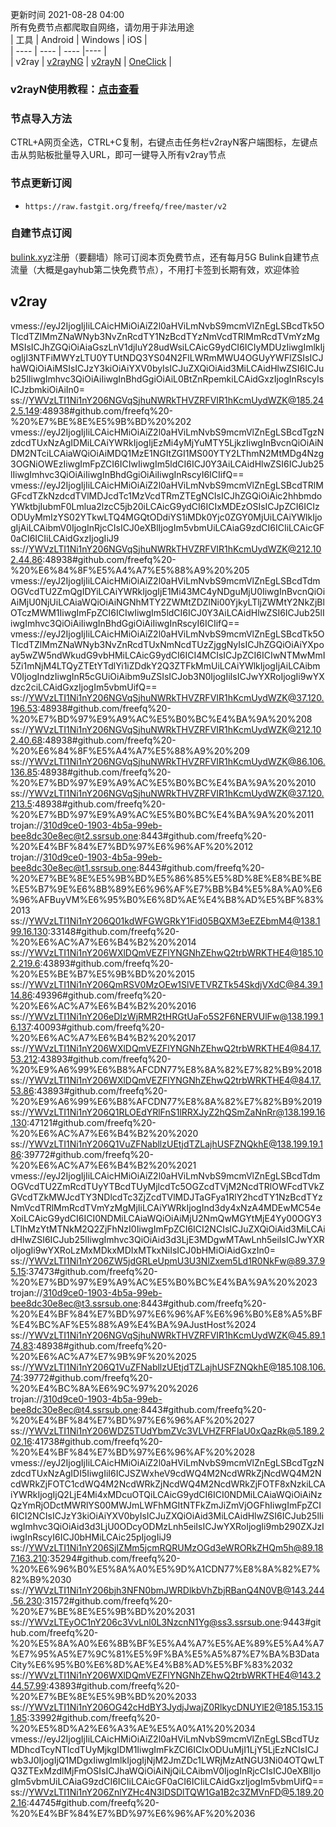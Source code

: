 更新时间 2021-08-28 04:00  
所有免费节点都爬取自网络，请勿用于非法用途  
|  工具  | Android  | Windows  | iOS  |  
|  ----  | ----   | ----  |----  |  
| v2ray  | [v2rayNG](https://github.com/2dust/v2rayNG/releases/download/1.4.12/v2rayNG_1.4.12_arm64-v8a.apk) | [v2rayN](https://github.com/2dust/v2rayN/releases/download/3.27/v2rayN-Core.zip) | [OneClick](https://oneclick.earth/) |  
### v2rayN使用教程：[点击查看](https://github.com/freefq/tutorials)  
### 节点导入方法  
CTRL+A网页全选，CTRL+C复制，右键点击任务栏v2rayN客户端图标，左键点击从剪贴板批量导入URL，即可一键导入所有v2ray节点  
### 节点更新订阅  
- `https://raw.fastgit.org/freefq/free/master/v2`  
### 自建节点订阅  
[bulink.xyz](https://bulink.xyz)注册（要翻墙）除可订阅本页免费节点，还有每月5G Bulink自建节点流量（大概是gayhub第二快免费节点），不用打卡签到长期有效，欢迎体验  
## v2ray  
vmess://eyJ2IjogIjIiLCAicHMiOiAiZ2l0aHViLmNvbS9mcmVlZnEgLSBcdTk5OTlcdTZlMmZNaWNyb3NvZnRcdTY1NzBcdTYzNmVcdTRlMmRcdTVmYzMgMSIsICJhZGQiOiAiaGszLnV1djIuY28udWsiLCAicG9ydCI6ICIyMDUzIiwgImlkIjogIjI3NTFiMWYzLTU0YTUtNDQ3YS04N2FlLWRmMWU4OGUyYWFlZSIsICJhaWQiOiAiMSIsICJzY3kiOiAiYXV0byIsICJuZXQiOiAid3MiLCAidHlwZSI6ICJub25lIiwgImhvc3QiOiAiIiwgInBhdGgiOiAiL0BtZnRpemkiLCAidGxzIjogInRscyIsICJzbmkiOiAiIn0=  
ss://YWVzLTI1Ni1nY206NGVqSjhuNWRkTHVZRFVIR1hKcmUydWZK@185.242.5.149:48938#github.com/freefq%20-%20%E7%BE%8E%E5%9B%BD%20%202  
vmess://eyJ2IjogIjIiLCAicHMiOiAiZ2l0aHViLmNvbS9mcmVlZnEgLSBcdTgzNzdcdTUxNzAgIDMiLCAiYWRkIjogIjEzMi4yMjYuMTY5LjkzIiwgInBvcnQiOiAiNDM2NTciLCAiaWQiOiAiMDQ1MzE1NGItZGI1MS00YTY2LThmN2MtMDg4Nzg3OGNiOWEzIiwgImFpZCI6ICIwIiwgIm5ldCI6ICJ0Y3AiLCAidHlwZSI6ICJub25lIiwgImhvc3QiOiAiIiwgInBhdGgiOiAiIiwgInRscyI6ICIifQ==  
vmess://eyJ2IjogIjIiLCAicHMiOiAiZ2l0aHViLmNvbS9mcmVlZnEgLSBcdTRlMGFcdTZkNzdcdTVlMDJcdTc1MzVcdTRmZTEgNCIsICJhZGQiOiAic2hhbmdoYWktbjIubmF0Lmlua2lzcC5jb20iLCAicG9ydCI6ICIxMDEzOSIsICJpZCI6ICIzODUyMmIzYS02YTkwLTQ4MGQtODdiYS1iMDk0Yjc0ZGY0MjUiLCAiYWlkIjogIjAiLCAibmV0IjogInRjcCIsICJ0eXBlIjogIm5vbmUiLCAiaG9zdCI6ICIiLCAicGF0aCI6ICIiLCAidGxzIjogIiJ9  
ss://YWVzLTI1Ni1nY206NGVqSjhuNWRkTHVZRFVIR1hKcmUydWZK@212.102.44.86:48938#github.com/freefq%20-%20%E6%84%8F%E5%A4%A7%E5%88%A9%20%205  
vmess://eyJ2IjogIjIiLCAicHMiOiAiZ2l0aHViLmNvbS9mcmVlZnEgLSBcdTdmOGVcdTU2ZmQgIDYiLCAiYWRkIjogIjE1Mi43MC4yNDguMjU0IiwgInBvcnQiOiAiMjU0NjUiLCAiaWQiOiAiNGNhMTY2ZWMtZDZlNi00YjkyLTljZWMtY2NkZjBlOTczMWM1IiwgImFpZCI6ICIwIiwgIm5ldCI6ICJ0Y3AiLCAidHlwZSI6ICJub25lIiwgImhvc3QiOiAiIiwgInBhdGgiOiAiIiwgInRscyI6ICIifQ==  
vmess://eyJ2IjogIjIiLCAicHMiOiAiZ2l0aHViLmNvbS9mcmVlZnEgLSBcdTk5OTlcdTZlMmZNaWNyb3NvZnRcdTUxNmNcdTUzZjggNyIsICJhZGQiOiAiYXpoay5wZW5ndWkudG9vbHMiLCAicG9ydCI6ICI4MCIsICJpZCI6ICIwNTMwMmI5Zi1mNjM4LTQyZTEtYTdlYi1iZDdkY2Q3ZTFkMmUiLCAiYWlkIjogIjAiLCAibmV0IjogIndzIiwgInR5cGUiOiAibm9uZSIsICJob3N0IjogIiIsICJwYXRoIjogIi9wYXdzc2ciLCAidGxzIjogIm5vbmUifQ==  
ss://YWVzLTI1Ni1nY206NGVqSjhuNWRkTHVZRFVIR1hKcmUydWZK@37.120.196.53:48938#github.com/freefq%20-%20%E7%BD%97%E9%A9%AC%E5%B0%BC%E4%BA%9A%20%208  
ss://YWVzLTI1Ni1nY206NGVqSjhuNWRkTHVZRFVIR1hKcmUydWZK@212.102.40.68:48938#github.com/freefq%20-%20%E6%84%8F%E5%A4%A7%E5%88%A9%20%209  
ss://YWVzLTI1Ni1nY206NGVqSjhuNWRkTHVZRFVIR1hKcmUydWZK@86.106.136.85:48938#github.com/freefq%20-%20%E7%BD%97%E9%A9%AC%E5%B0%BC%E4%BA%9A%20%2010  
ss://YWVzLTI1Ni1nY206NGVqSjhuNWRkTHVZRFVIR1hKcmUydWZK@37.120.213.5:48938#github.com/freefq%20-%20%E7%BD%97%E9%A9%AC%E5%B0%BC%E4%BA%9A%20%2011  
trojan://310d9ce0-1903-4b5a-99eb-bee8dc30e8ec@t2.ssrsub.one:8443#github.com/freefq%20-%20%E4%BF%84%E7%BD%97%E6%96%AF%20%2012  
trojan://310d9ce0-1903-4b5a-99eb-bee8dc30e8ec@t1.ssrsub.one:8443#github.com/freefq%20-%20%E7%BE%8E%E5%9B%BD%E5%86%85%E5%8D%8E%E8%BE%BE%E5%B7%9E%E6%8B%89%E6%96%AF%E7%BB%B4%E5%8A%A0%E6%96%AFBuyVM%E6%95%B0%E6%8D%AE%E4%B8%AD%E5%BF%83%2013  
ss://YWVzLTI1Ni1nY206Q01kdWFGWGRkY1Fid05BQXM3eEZEbmM4@138.199.16.130:33148#github.com/freefq%20-%20%E6%AC%A7%E6%B4%B2%20%2014  
ss://YWVzLTI1Ni1nY206WXlDQmVEZFlYNGNhZEhwQ2trbWRKTHE4@185.102.219.6:43893#github.com/freefq%20-%20%E5%BE%B7%E5%9B%BD%20%2015  
ss://YWVzLTI1Ni1nY206QmRSV0MzOEw1SlVETVRZTk54SkdjVXdC@84.39.114.86:49396#github.com/freefq%20-%20%E6%AC%A7%E6%B4%B2%20%2016  
ss://YWVzLTI1Ni1nY206eDIzWjRMR2tHRGtUaFo5S2F6NERVUlFw@138.199.16.137:40093#github.com/freefq%20-%20%E6%AC%A7%E6%B4%B2%20%2017  
ss://YWVzLTI1Ni1nY206WXlDQmVEZFlYNGNhZEhwQ2trbWRKTHE4@84.17.53.212:43893#github.com/freefq%20-%20%E9%A6%99%E6%B8%AFCDN77%E8%8A%82%E7%82%B9%2018  
ss://YWVzLTI1Ni1nY206WXlDQmVEZFlYNGNhZEhwQ2trbWRKTHE4@84.17.53.86:43893#github.com/freefq%20-%20%E9%A6%99%E6%B8%AFCDN77%E8%8A%82%E7%82%B9%2019  
ss://YWVzLTI1Ni1nY206Q1RLOEdYRlFnS1lRRXJyZ2hQSmZaNnRr@138.199.16.130:47121#github.com/freefq%20-%20%E6%AC%A7%E6%B4%B2%20%2020  
ss://YWVzLTI1Ni1nY206Q1VuZFNabllzUEtjdTZLajhUSFZNQkhE@138.199.19.186:39772#github.com/freefq%20-%20%E6%AC%A7%E6%B4%B2%20%2021  
vmess://eyJ2IjogIjIiLCAicHMiOiAiZ2l0aHViLmNvbS9mcmVlZnEgLSBcdTdmOGVcdTU2ZmRcdTUyYTBcdTUyMjlcdTc5OGZcdTVjM2NcdTRlOWFcdTVkZGVcdTZkMWJcdTY3NDlcdTc3ZjZcdTVlMDJTaGFya1RlY2hcdTY1NzBcdTYzNmVcdTRlMmRcdTVmYzMgMjIiLCAiYWRkIjogInd3dy4xNzA4MDEwMC54eXoiLCAicG9ydCI6ICI0NDMiLCAiaWQiOiAiMjU2NmQwMGYtMjE4Yy00OGY3LTlhMzYtMTNkM2Q2ZjFhNzI0IiwgImFpZCI6ICI2NCIsICJuZXQiOiAid3MiLCAidHlwZSI6ICJub25lIiwgImhvc3QiOiAid3d3LjE3MDgwMTAwLnh5eiIsICJwYXRoIjogIi9wYXRoLzMxMDkxMDIxMTkxNiIsICJ0bHMiOiAidGxzIn0=  
ss://YWVzLTI1Ni1nY206ZW5jdGRLeUpmU3U3NlZxem5Ld1R0NkFw@89.37.95.15:37473#github.com/freefq%20-%20%E7%BD%97%E9%A9%AC%E5%B0%BC%E4%BA%9A%20%2023  
trojan://310d9ce0-1903-4b5a-99eb-bee8dc30e8ec@t3.ssrsub.one:8443#github.com/freefq%20-%20%E4%BF%84%E7%BD%97%E6%96%AF%E6%96%B0%E8%A5%BF%E4%BC%AF%E5%88%A9%E4%BA%9AJustHost%2024  
ss://YWVzLTI1Ni1nY206NGVqSjhuNWRkTHVZRFVIR1hKcmUydWZK@45.89.174.83:48938#github.com/freefq%20-%20%E6%AC%A7%E7%9B%9F%20%2025  
ss://YWVzLTI1Ni1nY206Q1VuZFNabllzUEtjdTZLajhUSFZNQkhE@185.108.106.74:39772#github.com/freefq%20-%20%E4%BC%8A%E6%9C%97%20%2026  
trojan://310d9ce0-1903-4b5a-99eb-bee8dc30e8ec@t4.ssrsub.one:8443#github.com/freefq%20-%20%E4%BF%84%E7%BD%97%E6%96%AF%20%2027  
ss://YWVzLTI1Ni1nY206WDZ5TUdYbmZVc3VLVHZFRFlaU0xQazRk@5.189.202.16:41738#github.com/freefq%20-%20%E4%BF%84%E7%BD%97%E6%96%AF%20%2028  
vmess://eyJ2IjogIjIiLCAicHMiOiAiZ2l0aHViLmNvbS9mcmVlZnEgLSBcdTgzNzdcdTUxNzAgIDI5IiwgIiI6ICJSZWxheV9cdWQ4M2NcdWRkZjNcdWQ4M2NcdWRkZjFOTC1cdWQ4M2NcdWRkZjNcdWQ4M2NcdWRkZjFOTF8xNzkiLCAiYWRkIjogIjQ2LjE4Mi4xMDcuOTQiLCAicG9ydCI6ICI0NDMiLCAiaWQiOiAiNzQzYmRjODctMWRlYS00MWJmLWFhMGItNTFkZmJiZmVjOGFhIiwgImFpZCI6ICI2NCIsICJzY3kiOiAiYXV0byIsICJuZXQiOiAid3MiLCAidHlwZSI6ICJub25lIiwgImhvc3QiOiAid3d3LjU0ODcyODMzLnh5eiIsICJwYXRoIjogIi9mb290ZXJzIiwgInRscyI6ICJ0bHMiLCAic25pIjogIiJ9  
ss://YWVzLTI1Ni1nY206SjlZMm5jcmRQRUMzOGd3eWRORkZHQm5h@89.187.163.210:35294#github.com/freefq%20-%20%E6%96%B0%E5%8A%A0%E5%9D%A1CDN77%E8%8A%82%E7%82%B9%2030  
ss://YWVzLTI1Ni1nY206bjh3NFN0bmJWRDlkbVhZbjRBanQ4N0VB@143.244.56.230:31572#github.com/freefq%20-%20%E7%BE%8E%E5%9B%BD%20%2031  
ss://YWVzLTEyOC1nY206c3VvLnl0L3NzcnN1Yg@ss3.ssrsub.one:9443#github.com/freefq%20-%20%E5%8A%A0%E6%8B%BF%E5%A4%A7%E5%AE%89%E5%A4%A7%E7%95%A5%E7%9C%81%E5%9F%BA%E5%A5%87%E7%BA%B3DataCity%E6%95%B0%E6%8D%AE%E4%B8%AD%E5%BF%83%2032  
ss://YWVzLTI1Ni1nY206WXlDQmVEZFlYNGNhZEhwQ2trbWRKTHE4@143.244.57.99:43893#github.com/freefq%20-%20%E7%BE%8E%E5%9B%BD%20%2033  
ss://YWVzLTI1Ni1nY206OG42cHdBY3JydjJwajZ0RlkycDNUYlE2@185.153.151.85:33992#github.com/freefq%20-%20%E5%8D%A2%E6%A3%AE%E5%A0%A1%20%2034  
vmess://eyJ2IjogIjIiLCAicHMiOiAiZ2l0aHViLmNvbS9mcmVlZnEgLSBcdTUzMDhcdTcyNTlcdTUyMjkgIDM1IiwgImFkZCI6ICIxODUuMjI1LjY5LjEzNCIsICJwb3J0IjogIjQ1MDgxIiwgImlkIjogIjNjM2JmZDc1LWRjMzAtNGU3Ni04OTQwLTQ3ZTExMzdlMjFmOSIsICJhaWQiOiAiNjQiLCAibmV0IjogInRjcCIsICJ0eXBlIjogIm5vbmUiLCAiaG9zdCI6ICIiLCAicGF0aCI6ICIiLCAidGxzIjogIm5vbmUifQ==  
ss://YWVzLTI1Ni1nY206ZnlYZHc4N3lDSDlTQW1Ga1B2c3ZMVnFD@5.189.202.16:44745#github.com/freefq%20-%20%E4%BF%84%E7%BD%97%E6%96%AF%20%2036  
